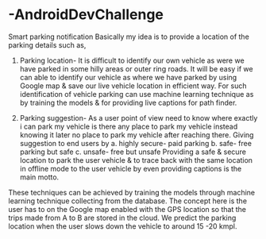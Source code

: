 # -AndroidDevChallenge
Smart parking notification
Basically my idea is to provide a location of the parking details such as,

1.	Parking location- It is difficult to identify our own vehicle as were we have parked in some hilly areas or outer ring roads. It will be easy if we can able to identify our vehicle as where we have parked by using Google map & save our live vehicle location in efficient way. 
For such identification of vehicle parking can use machine learning technique as by training the models & for providing live captions for path finder.

2.	Parking suggestion- As a user point of view need to know where exactly i can park my vehicle is there any place to park my vehicle instead knowing it later no place to park my vehicle after reaching there. Giving suggestion to end users by
a. highly secure- paid parking 
b. safe- free parking but safe 
c. unsafe- free but unsafe 
Providing a safe & secure location to park the user vehicle & to trace back with the same location in offline mode to the user vehicle by even providing captions is the main motto.

These techniques can be achieved by training the models through machine learning technique collecting from the database. The concept here is the user has to on the Google map enabled with the GPS location so that the trips made from A to B are stored in the cloud. We predict the parking location when the user slows down the vehicle to around 15 -20 kmpl.

